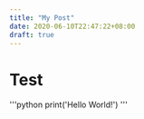 ```yaml
---
title: "My Post"
date: 2020-06-10T22:47:22+08:00
draft: true
---
```

# Test

'''python
    print('Hello World!')
'''
